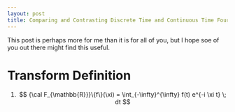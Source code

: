 ```yaml
---
layout: post
title: Comparing and Contrasting Discrete Time and Continuous Time Fourier Transforms
---
```


This post is perhaps more for me than it is for all of you, but I hope soe of you out there might find this useful.

# Transform Definition

1. $$ {\cal F_{\mathbb{R}}}\{f\}(\xi) = \int_{-\infty}^{\infty} f(t) e^{-i \xi t} \; dt $$
